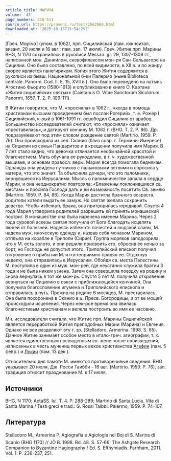 ```yaml
---
article_title: МАРИНА
volume: '43'
page_numbers: 510-511
source_url: https://pravenc.ru/text/2562060.html
downloaded_at: '2025-10-13T15:54:25Z'
---
```


[Греч. Μαρῖνα] (упом. в 1062), прп. Сицилийская (пам. южноитал. визант. 20 июля и 16 авг.; пам. зап. 17 июля). Греч. Житие прп. Марины BHG, N 1170 сохранилось в рукописи Messan. gr. 29, 1307-1308 гг., написанной мон. Даниилом, скевофилаксом мон-ря Сан-Сальваторе на Сицилии. Оно было составлено, по всей видимости, в XII в. и по жанру скорее является панегириком. Копия этого Жития содержится в рукописи из бывш. Национальной б-ки Палермо (ныне Biblioteca centrale. Panorm. Cod. II. E. 15, XVII в.). Оно было переведено на латынь Агостино Фьорито (1580-1613) и опубликовано в книге О. Каэтана «Жития сицилийских святых» (Caietanus O. Vitae Sanctorum Siculorum. Panormi, 1657. T. 2. P. 109-111).

В Житии говорится, что М. «просияла» в 1062 г., «когда в помощь христианам высшим провидением был послан Рогерий», т. е. Рожер I Сицилийский, к-рый в 1061-1091 гг. освободил Сицилию от арабов. Большинство исследователей считают, что «просияла» означает «преставилась», и датируют кончину М. 1062 г. (BHG. T. 2. P. 86). Др. подразумевают под этим словом рождение святой (Martirio. 1959. P. 76). Она происходила из сел. Сканио (близ совр. г. Термини-Имересе) на Сицилии из семьи Пандаритов и в крещении получила имя Мария. В 7 лет стало видно, что девочка отличается необычайной красотой и благочестием. Мать обучала ее рукоделию, в т. ч. художественной вышивке, и основам правосл. веры. Мария всегда помогала беднякам. Однажды она увидела путников с пальмовыми ветвями и спросила у матери, что это значит. Та объяснила дочери, что это паломники, вернувшиеся из Иерусалима. Мысль о паломничестве запала в сердце Марии, и она неоднократно повторяла: «Блаженны поклонившиеся св. местам» и просила Господа дать и ей возможность посетить Св. землю (Martirio. 1959. Р. 84, 86). Когда Мария достигла брачного возраста, родители хотели выдать ее замуж. Но святая желала сохранить девство. Чтобы избежать брака, она притворилась юродивой. Спустя 4 года Мария уговорила родителей разрешить ей принять монашеский постриг. В монашестве она была наречена именем Марина. Через 2 года суровой аскезы святая получила от Бога благодать исцелять людей от болезней. Надеясь избежать почестей и людской славы, М. надела муж. иноческую одежду и, назвав себя монахом Марином, отплыла на корабле в Триполи (Сирия). Группа моряков заподозрила, что у М. есть золото, и они решили присвоить его, сбросив ее ночью за борт, но Господь не допустил этого. Триполийский епископ получил откровение о прибытии М. и гостеприимно принял ее. Отдохнув неделю, она отправилась в Иерусалим. Обойдя св. места Палестины, М. поступила в один из муж. мон-рей, где неустанно служила братии 3 года и не была никем узнана. Затем она совершила поездку на родину и снова вернулась в тот же мон-рь. Спустя 5 лет М. получила откровение вернуться на Сицилию в связи с приближающейся кончиной. Она получила благословение игумена и Триполийского епископа и отправилась в путь. Прожив на родине 6 месяцев, М. преставилась. Она была похоронена в Сканио в ц. Пресв. Богородицы, и от ее мощей происходили исцеления. Через нек-рое время она явилась благочестивым христианам и велела построить во имя ее часовню.

Мн. исследователи считали, что Житие прп. Марины Сицилийской является переработкой Жития преподобных Марии (Марина) и Евгения. Однако не все разделяют эту т. зр. (Stelladoro, Armerina. 1998. S. 65). Данное Житие занимает особое место в итало-греч. агиографии, т. к. является единственным посвященным св. жене после произведений, написанных в честь мучениц первых веков христианства [Агафии](https://pravenc.ru/text/Агафии.html) (пам. 5 февр.) и [Лукии](https://pravenc.ru/text/Лукии.html) (пам. 13 дек.).

Относительно дня памяти М. имеются противоречивые сведения. BHG указывает 20 июля, Дж. Росси Таибби - 16 авг. (Martirio. 1959. Р. 76), зап. традиция относит празднование М. к 17 июля.

## Источники

BHG, N 1170; ActaSS. Iul. T. 4. P. 288-289; Martirio di Santa Lucia. Vita di Santa Marina / Testi greci e trad.: G. Rossi Taibbi. Palermo, 1959. P. 74-107.

## Литература

Stelladoro M., Armerina P. Agiografia e Agiologia nel Boj
di S. Marina di Scanio (BHG 1170) // JÖ
B. 1998. Bd. 48. S. 57-66; The Ashgate Research Companion to Byzantine Hagiography / Ed. S. Efthymiadis. Farnham, 2011. Vol. 1. P. 236-237, 251.
